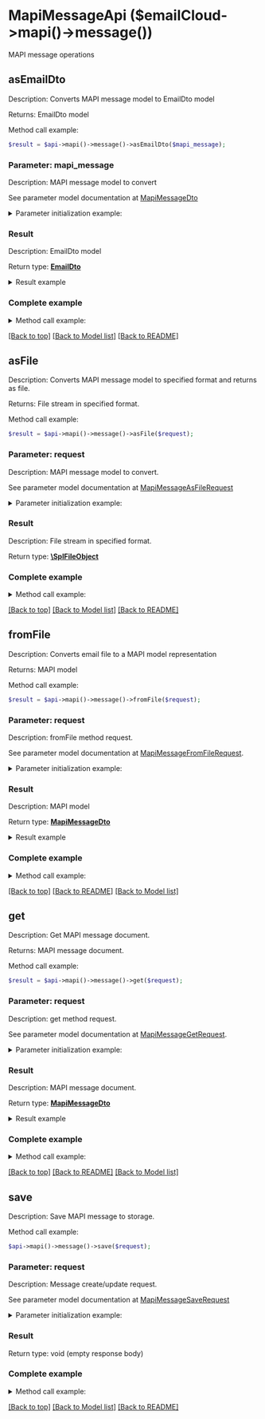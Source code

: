 # MapiMessageApi ($emailCloud->mapi()->message())

MAPI message operations

## asEmailDto

Description: Converts MAPI message model to EmailDto model

Returns: EmailDto model

Method call example:
```php
$result = $api->mapi()->message()->asEmailDto($mapi_message);
```

### Parameter: mapi_message

Description: MAPI message model to convert

See parameter model documentation at [MapiMessageDto](MapiMessageDto.md)

<details>
    <summary>Parameter initialization example:</summary>
    
```php
$mapi_message = Models::mapiMessageDto()
    ->messageBody('Some body')
    ->clientSubmitTime(new DateTime())
    ->deliveryTime(new DateTime())
    ->displayTo('To Address')
    ->flags(array(
        'MsgFlagRead',
        'MsgFlagUnsent',
        'MsgFlagHasAttach'))
    ->normalizedSubject('Some subject')
    ->senderAddressType('SMTP')
    ->senderEmailAddress('from@aspose.com')
    ->senderName('From Address')
    ->senderSmtpAddress('from@aspose.com')
    ->attachments(array(
        Models::mapiAttachmentDto()
            ->name('some-file.txt')
            ->dataBase64('U29tZSBmaWxlIHRleHQ=')
            ->build()))
    ->body('Some body')
    ->messageClass('IPM.Note')
    ->recipients(array(
        Models::mapiRecipientDto()
            ->emailAddress('to@aspose.com')
            ->addressType('SMTP')
            ->displayName('To Address')
            ->recipientType('MapiTo')
            ->build()))
    ->subject('Re: Some subject')
    ->subjectPrefix('Re: ')
    ->build();
```

</details>


### Result

Description: EmailDto model

Return type: [**EmailDto**](EmailDto.md)

<details>
    <summary>Result example</summary>

```php
$result = Models::emailDto()
    ->attachments(array(
        Models::attachment()
            ->name('some-file.txt')
            ->base64Data('U29tZSBmaWxlIGNvbnRlbnQ=')
            ->build()))
    ->body('Some body')
    ->bodyType('Html')
    ->deliveryNotificationOptions(array(
        'OnSuccess',
        'Delay'))
    ->from(Models::mailAddress()
        ->displayName('From Address')
        ->address('from@aspose.com')
        ->build())
    ->htmlBody('<b>Some body</b>')
    ->isBodyHtml(true)
    ->isDraft(true)
    ->subject('Re: Some subject')
    ->to(array(
        Models::mailAddress()
            ->displayName('To Address')
            ->address('to@aspose.com')
            ->build()))
    ->build();
```
</details>

### Complete example

<details>
    <summary>Method call example:</summary>

```php
$api = new EmailCloud($appKey, $appSid);

// Prepare parameters:
$mapi_message = Models::mapiMessageDto()
    ->messageBody('Some body')
    ->clientSubmitTime(new DateTime())
    ->deliveryTime(new DateTime())
    ->displayTo('To Address')
    ->flags(array(
        'MsgFlagRead',
        'MsgFlagUnsent',
        'MsgFlagHasAttach'))
    ->normalizedSubject('Some subject')
    ->senderAddressType('SMTP')
    ->senderEmailAddress('from@aspose.com')
    ->senderName('From Address')
    ->senderSmtpAddress('from@aspose.com')
    ->attachments(array(
        Models::mapiAttachmentDto()
            ->name('some-file.txt')
            ->dataBase64('U29tZSBmaWxlIHRleHQ=')
            ->build()))
    ->body('Some body')
    ->messageClass('IPM.Note')
    ->recipients(array(
        Models::mapiRecipientDto()
            ->emailAddress('to@aspose.com')
            ->addressType('SMTP')
            ->displayName('To Address')
            ->recipientType('MapiTo')
            ->build()))
    ->subject('Re: Some subject')
    ->subjectPrefix('Re: ')
    ->build();

// Call method:
$result = $api->mapi()->message()->asEmailDto($mapi_message);

// Result example:
$result = Models::emailDto()
    ->attachments(array(
        Models::attachment()
            ->name('some-file.txt')
            ->base64Data('U29tZSBmaWxlIGNvbnRlbnQ=')
            ->build()))
    ->body('Some body')
    ->bodyType('Html')
    ->deliveryNotificationOptions(array(
        'OnSuccess',
        'Delay'))
    ->from(Models::mailAddress()
        ->displayName('From Address')
        ->address('from@aspose.com')
        ->build())
    ->htmlBody('<b>Some body</b>')
    ->isBodyHtml(true)
    ->isDraft(true)
    ->subject('Re: Some subject')
    ->to(array(
        Models::mailAddress()
            ->displayName('To Address')
            ->address('to@aspose.com')
            ->build()))
    ->build();
```

</details>

[[Back to top]](#) [[Back to Model list]](Models.md) [[Back to README]](README.md)
## asFile

Description: Converts MAPI message model to specified format and returns as file.

Returns: File stream in specified format.

Method call example:
```php
$result = $api->mapi()->message()->asFile($request);
```

### Parameter: request

Description: MAPI message model to convert.

See parameter model documentation at [MapiMessageAsFileRequest](MapiMessageAsFileRequest.md)

<details>
    <summary>Parameter initialization example:</summary>
    
```php
$request = Models::mapiMessageAsFileRequest()
    ->format('Msg')
    ->value(Models::mapiMessageDto()
        ->messageBody('Some body')
        ->clientSubmitTime(new DateTime())
        ->deliveryTime(new DateTime())
        ->displayTo('To Address')
        ->flags(array(
            'MsgFlagRead',
            'MsgFlagUnsent',
            'MsgFlagHasAttach'))
        ->normalizedSubject('Some subject')
        ->senderAddressType('SMTP')
        ->senderEmailAddress('from@aspose.com')
        ->senderName('From Address')
        ->senderSmtpAddress('from@aspose.com')
        ->attachments(array(
            Models::mapiAttachmentDto()
                ->name('some-file.txt')
                ->dataBase64('U29tZSBmaWxlIHRleHQ=')
                ->build()))
        ->body('Some body')
        ->messageClass('IPM.Note')
        ->recipients(array(
            Models::mapiRecipientDto()
                ->emailAddress('to@aspose.com')
                ->addressType('SMTP')
                ->displayName('To Address')
                ->recipientType('MapiTo')
                ->build()))
        ->subject('Re: Some subject')
        ->subjectPrefix('Re: ')
        ->build())
    ->build();
```

</details>


### Result

Description: File stream in specified format.

Return type: [**\SplFileObject**](\SplFileObject.md)

### Complete example

<details>
    <summary>Method call example:</summary>

```php
$api = new EmailCloud($appKey, $appSid);

// Prepare parameters:
$request = Models::mapiMessageAsFileRequest()
    ->format('Msg')
    ->value(Models::mapiMessageDto()
        ->messageBody('Some body')
        ->clientSubmitTime(new DateTime())
        ->deliveryTime(new DateTime())
        ->displayTo('To Address')
        ->flags(array(
            'MsgFlagRead',
            'MsgFlagUnsent',
            'MsgFlagHasAttach'))
        ->normalizedSubject('Some subject')
        ->senderAddressType('SMTP')
        ->senderEmailAddress('from@aspose.com')
        ->senderName('From Address')
        ->senderSmtpAddress('from@aspose.com')
        ->attachments(array(
            Models::mapiAttachmentDto()
                ->name('some-file.txt')
                ->dataBase64('U29tZSBmaWxlIHRleHQ=')
                ->build()))
        ->body('Some body')
        ->messageClass('IPM.Note')
        ->recipients(array(
            Models::mapiRecipientDto()
                ->emailAddress('to@aspose.com')
                ->addressType('SMTP')
                ->displayName('To Address')
                ->recipientType('MapiTo')
                ->build()))
        ->subject('Re: Some subject')
        ->subjectPrefix('Re: ')
        ->build())
    ->build();

// Call method:
$result = $api->mapi()->message()->asFile($request);
```

</details>

[[Back to top]](#) [[Back to Model list]](Models.md) [[Back to README]](README.md)
## **fromFile**

Description: Converts email file to a MAPI model representation

Returns: MAPI model

Method call example:
```php
$result = $api->mapi()->message()->fromFile($request);
```

### Parameter: request

Description: fromFile method request.

See parameter model documentation at [MapiMessageFromFileRequest](MapiMessageFromFileRequest.md).

<details>
    <summary>Parameter initialization example:</summary>

```php
$request = Models::MapiMessageFromFileRequest()
    ->format('Msg')
    ->file(new SplFileObject('/path/to/message.msg'))
    ->build();
```

</details>

### Result

Description: MAPI model

Return type: [**MapiMessageDto**](MapiMessageDto.md)

<details>
    <summary>Result example</summary>

```php
$result = Models::mapiMessageDto()
    ->messageBody('Some body')
    ->clientSubmitTime(new DateTime())
    ->deliveryTime(new DateTime())
    ->displayTo('To Address')
    ->flags(array(
        'MsgFlagRead',
        'MsgFlagUnsent',
        'MsgFlagHasAttach'))
    ->normalizedSubject('Some subject')
    ->senderAddressType('SMTP')
    ->senderEmailAddress('from@aspose.com')
    ->senderName('From Address')
    ->senderSmtpAddress('from@aspose.com')
    ->attachments(array(
        Models::mapiAttachmentDto()
            ->name('some-file.txt')
            ->dataBase64('U29tZSBmaWxlIHRleHQ=')
            ->build()))
    ->body('Some body')
    ->messageClass('IPM.Note')
    ->recipients(array(
        Models::mapiRecipientDto()
            ->emailAddress('to@aspose.com')
            ->addressType('SMTP')
            ->displayName('To Address')
            ->recipientType('MapiTo')
            ->build()))
    ->subject('Re: Some subject')
    ->subjectPrefix('Re: ')
    ->build();
```
</details>

### Complete example

<details>
    <summary>Method call example:</summary>

```php
$api = new EmailCloud($appKey, $appSid);

// Prepare parameters:
$request = Models::MapiMessageFromFileRequest()
    ->format('Msg')
    ->file(new SplFileObject('/path/to/message.msg'))
    ->build();

// Call method:
$result = $api->mapi()->message()->fromFile($request);

// Result example:
$result = Models::mapiMessageDto()
    ->messageBody('Some body')
    ->clientSubmitTime(new DateTime())
    ->deliveryTime(new DateTime())
    ->displayTo('To Address')
    ->flags(array(
        'MsgFlagRead',
        'MsgFlagUnsent',
        'MsgFlagHasAttach'))
    ->normalizedSubject('Some subject')
    ->senderAddressType('SMTP')
    ->senderEmailAddress('from@aspose.com')
    ->senderName('From Address')
    ->senderSmtpAddress('from@aspose.com')
    ->attachments(array(
        Models::mapiAttachmentDto()
            ->name('some-file.txt')
            ->dataBase64('U29tZSBmaWxlIHRleHQ=')
            ->build()))
    ->body('Some body')
    ->messageClass('IPM.Note')
    ->recipients(array(
        Models::mapiRecipientDto()
            ->emailAddress('to@aspose.com')
            ->addressType('SMTP')
            ->displayName('To Address')
            ->recipientType('MapiTo')
            ->build()))
    ->subject('Re: Some subject')
    ->subjectPrefix('Re: ')
    ->build();
```

</details>

[[Back to top]](#)  [[Back to README]](README.md) [[Back to Model list]](Models.md)

## **get**

Description: Get MAPI message document.

Returns: MAPI message document.

Method call example:
```php
$result = $api->mapi()->message()->get($request);
```

### Parameter: request

Description: get method request.

See parameter model documentation at [MapiMessageGetRequest](MapiMessageGetRequest.md).

<details>
    <summary>Parameter initialization example:</summary>

```php
$request = Models::MapiMessageGetRequest()
    ->format('Eml')
    ->file_name('email.eml')
    ->folder('folder/on/storage')
    ->storage('First Storage')
    ->build();
```

</details>

### Result

Description: MAPI message document.

Return type: [**MapiMessageDto**](MapiMessageDto.md)

<details>
    <summary>Result example</summary>

```php
$result = Models::mapiMessageDto()
    ->messageBody('Some body')
    ->clientSubmitTime(new DateTime())
    ->deliveryTime(new DateTime())
    ->displayTo('To Address')
    ->flags(array(
        'MsgFlagRead',
        'MsgFlagUnsent',
        'MsgFlagHasAttach'))
    ->normalizedSubject('Some subject')
    ->senderAddressType('SMTP')
    ->senderEmailAddress('from@aspose.com')
    ->senderName('From Address')
    ->senderSmtpAddress('from@aspose.com')
    ->attachments(array(
        Models::mapiAttachmentDto()
            ->name('some-file.txt')
            ->dataBase64('U29tZSBmaWxlIHRleHQ=')
            ->build()))
    ->body('Some body')
    ->messageClass('IPM.Note')
    ->recipients(array(
        Models::mapiRecipientDto()
            ->emailAddress('to@aspose.com')
            ->addressType('SMTP')
            ->displayName('To Address')
            ->recipientType('MapiTo')
            ->build()))
    ->subject('Re: Some subject')
    ->subjectPrefix('Re: ')
    ->build();
```
</details>

### Complete example

<details>
    <summary>Method call example:</summary>

```php
$api = new EmailCloud($appKey, $appSid);

// Prepare parameters:
$request = Models::MapiMessageGetRequest()
    ->format('Eml')
    ->file_name('email.eml')
    ->folder('folder/on/storage')
    ->storage('First Storage')
    ->build();

// Call method:
$result = $api->mapi()->message()->get($request);

// Result example:
$result = Models::mapiMessageDto()
    ->messageBody('Some body')
    ->clientSubmitTime(new DateTime())
    ->deliveryTime(new DateTime())
    ->displayTo('To Address')
    ->flags(array(
        'MsgFlagRead',
        'MsgFlagUnsent',
        'MsgFlagHasAttach'))
    ->normalizedSubject('Some subject')
    ->senderAddressType('SMTP')
    ->senderEmailAddress('from@aspose.com')
    ->senderName('From Address')
    ->senderSmtpAddress('from@aspose.com')
    ->attachments(array(
        Models::mapiAttachmentDto()
            ->name('some-file.txt')
            ->dataBase64('U29tZSBmaWxlIHRleHQ=')
            ->build()))
    ->body('Some body')
    ->messageClass('IPM.Note')
    ->recipients(array(
        Models::mapiRecipientDto()
            ->emailAddress('to@aspose.com')
            ->addressType('SMTP')
            ->displayName('To Address')
            ->recipientType('MapiTo')
            ->build()))
    ->subject('Re: Some subject')
    ->subjectPrefix('Re: ')
    ->build();
```

</details>

[[Back to top]](#)  [[Back to README]](README.md) [[Back to Model list]](Models.md)

## save

Description: Save MAPI message to storage.


Method call example:
```php
$api->mapi()->message()->save($request);
```

### Parameter: request

Description: Message create/update request.

See parameter model documentation at [MapiMessageSaveRequest](MapiMessageSaveRequest.md)

<details>
    <summary>Parameter initialization example:</summary>
    
```php
$request = Models::mapiMessageSaveRequest()
    ->format('Msg')
    ->storageFile(Models::storageFileLocation()
        ->fileName('message.msg')
        ->storage('First Storage')
        ->folderPath('file/location/folder/on/storage')
        ->build())
    ->value(Models::mapiMessageDto()
        ->messageBody('Some body')
        ->clientSubmitTime(new DateTime())
        ->deliveryTime(new DateTime())
        ->displayTo('To Address')
        ->flags(array(
            'MsgFlagRead',
            'MsgFlagUnsent',
            'MsgFlagHasAttach'))
        ->normalizedSubject('Some subject')
        ->senderAddressType('SMTP')
        ->senderEmailAddress('from@aspose.com')
        ->senderName('From Address')
        ->senderSmtpAddress('from@aspose.com')
        ->attachments(array(
            Models::mapiAttachmentDto()
                ->name('some-file.txt')
                ->dataBase64('U29tZSBmaWxlIHRleHQ=')
                ->build()))
        ->body('Some body')
        ->messageClass('IPM.Note')
        ->recipients(array(
            Models::mapiRecipientDto()
                ->emailAddress('to@aspose.com')
                ->addressType('SMTP')
                ->displayName('To Address')
                ->recipientType('MapiTo')
                ->build()))
        ->subject('Re: Some subject')
        ->subjectPrefix('Re: ')
        ->build())
    ->build();
```

</details>


### Result

Return type: void (empty response body)

### Complete example

<details>
    <summary>Method call example:</summary>

```php
$api = new EmailCloud($appKey, $appSid);

// Prepare parameters:
$request = Models::mapiMessageSaveRequest()
    ->format('Msg')
    ->storageFile(Models::storageFileLocation()
        ->fileName('message.msg')
        ->storage('First Storage')
        ->folderPath('file/location/folder/on/storage')
        ->build())
    ->value(Models::mapiMessageDto()
        ->messageBody('Some body')
        ->clientSubmitTime(new DateTime())
        ->deliveryTime(new DateTime())
        ->displayTo('To Address')
        ->flags(array(
            'MsgFlagRead',
            'MsgFlagUnsent',
            'MsgFlagHasAttach'))
        ->normalizedSubject('Some subject')
        ->senderAddressType('SMTP')
        ->senderEmailAddress('from@aspose.com')
        ->senderName('From Address')
        ->senderSmtpAddress('from@aspose.com')
        ->attachments(array(
            Models::mapiAttachmentDto()
                ->name('some-file.txt')
                ->dataBase64('U29tZSBmaWxlIHRleHQ=')
                ->build()))
        ->body('Some body')
        ->messageClass('IPM.Note')
        ->recipients(array(
            Models::mapiRecipientDto()
                ->emailAddress('to@aspose.com')
                ->addressType('SMTP')
                ->displayName('To Address')
                ->recipientType('MapiTo')
                ->build()))
        ->subject('Re: Some subject')
        ->subjectPrefix('Re: ')
        ->build())
    ->build();

// Call method:
$api->mapi()->message()->save($request);
```

</details>

[[Back to top]](#) [[Back to Model list]](Models.md) [[Back to README]](README.md)
